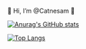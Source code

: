 👋 Hi, I’m @Catnesam 🚀

[![Anurag's GitHub stats](https://github-readme-stats.vercel.app/api?username=catnesam&count_private=true&show_icons=true&theme=dark)](https://github.com/anuraghazra/github-readme-stats)

[![Top Langs](https://github-readme-stats.vercel.app/api/top-langs/?username=anuraghazra)](https://github.com/anuraghazra/github-readme-stats)


